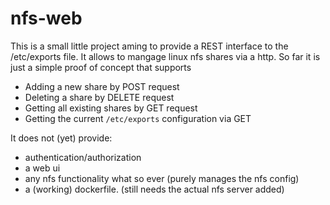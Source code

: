 # nfs-web

This is a small little project aming to provide a REST interface to the /etc/exports file.
It allows to mangage linux nfs shares via a http.
So far it is just a simple proof of concept that supports

- Adding a new share by POST request
- Deleting a share by DELETE request
- Getting all existing shares by GET request
- Getting the current `/etc/exports` configuration via GET

It does not (yet) provide:

- authentication/authorization
- a web ui
- any nfs functionality what so ever (purely manages the nfs config)
- a (working) dockerfile. (still needs the actual nfs server added)
